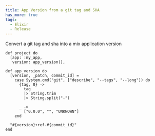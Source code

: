 ```yaml
---
title: App Version from a git tag and SHA
has_more: true
tags:
  - Elixir
  - Release
---
```



Convert a git tag and sha into a mix application version

<!--more-->

```
def project do
  [app: :my_app,
   version: app_version(),

def app_version do
  [version, _patch, commit_id] =
    case System.cmd("git", ["describe", "--tags", "--long"]) do
      {tag, 0} ->
        tag
        |> String.trim
        |> String.split("-")

      _ ->
        ["0.0.0", "", "UNKNOWN"]
    end

  "#{version}+ref-#{commit_id}"
end
```